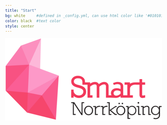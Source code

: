 ```yaml
---
title: "Start"
bg: white     #defined in _config.yml, can use html color like '#010101'
color: black  #text color
style: center
---
```


 ![Smart Nkpng](img/smart-norrkoping-pink.png)


<script type="text/javascript">

 var imlocation = "img/random/";
 var currentdate = 0;
 var image_number = 0;
 function ImageArray (n) {
   this.length = n;
   for (var i =1; i <= n; i++) {
     this[i] = ' '
   }
 }
 image = new ImageArray(3)
 image[0] = 'smart-norrkoping1.png'
 image[1] = 'smart-norrkoping2.png'
 image[2] = 'smart-norrkoping3.png'
 image[4] = 'smart-norrkoping4.png'
 var rand = 60/image.length
 function randomimage() {
 	currentdate = new Date()
 	image_number = currentdate.getSeconds()
 	image_number = Math.floor(image_number/rand)
 	return(image[image_number])
 }
 document.write("<img src='" + imlocation + randomimage()+ "'>");
 
</script>

<script type="text/javascript"> 
randomimage();

</script>